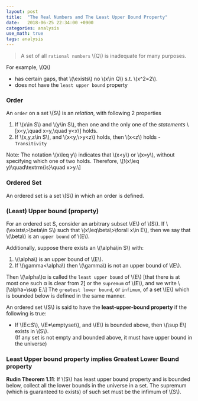 ```yaml
---
layout: post
title:  "The Real Numbers and The Least Upper Bound Property"
date:   2018-06-25 22:34:00 +0900
categories: analysis
use_math: true
tags: analysis
---
```


> A set of all `rational numbers` \\(Q\\) is inadequate for many purposes.

For example, \\(Q\\)
* has certain gaps, that \\(\exists\\) no \\(x\in Q\\) s.t. \\(x^2=2\\).
* does not have the `least upper bound` property

### Order
An `order` on a set \\(S\\) is an _relation_, with following 2 properties
1. If \\(x\in S\\) and \\(y\in S\\), then one and the only one of the _statements_
\\[x<y,\quad x=y,\quad y<x\\]
holds.
2. If \\(x,y,z\in S\\), and \\(x<y,\\>y<z\\) holds, then \\(x<z\\) holds - `Transitivity`

Note: The notation \\(x\leq y\\) indicates that \\(x<y\\) or \\(x=y\\), without specifying which one of two holds. Therefore,
\\[!(x\leq y)\quad\textrm\{is\}\quad x>y.\\]

### Ordered Set
An ordered set is a set \\(S\\) in which an order is defined.

### (Least) Upper bound (property)
For an ordered set S, consider an arbitrary subset \\(E\\) of \\(S\\).
If \\(\exists\\>\beta\in S\\) such that \\(x\leq\beta\\>\forall x\in E\\), then we say that \\(\beta\\) is an `upper bound` of \\(E\\).

Additionally, suppose there exists an \\(\alpha\in S\\) with:  
1. \\(\alpha\\) is an upper bound of \\(E\\).
2. If \\(\gamma<\alpha\\) then \\(\gamma\\) is not an upper bound of \\(E\\).  

Then \\(\alpha\\)α is called the `least upper bound` of \\(E\\) [that there is at most one such α is clear from 2] or the `supremum` of \\(E\\), and we write
\\[\alpha=\sup E.\\]
The `greatest lower bound`, or `infimum`, of a set \\(E\\) which is bounded below is defined in the same manner.

An ordered set \\(S\\) is said to have the __least-upper-bound property__ if the following is true:
* If \\(E⊂S\\), \\(E≠\emptyset\\), and \\(E\\) is bounded above, then \\(\sup ⁡E\\) exists in \\(S\\).  
(If any set is not empty and bounded above, it must have upper bound in the universe)  


### Least Upper bound property implies Greatest Lower Bound property
__Rudin Theorem 1.11__: If \\(S\\) has least upper bound property and is bounded below, collect all the lower bounds in the universe in a set. The supremum (which is guaranteed to exists) of such set must be the infimum of \\(S\\).
